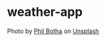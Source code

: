 # weather-app

Photo by <a href="https://unsplash.com/@philbotha?utm_source=unsplash&utm_medium=referral&utm_content=creditCopyText">Phil Botha</a> on <a href="https://unsplash.com/s/photos/stairy-sky?utm_source=unsplash&utm_medium=referral&utm_content=creditCopyText">Unsplash</a>
